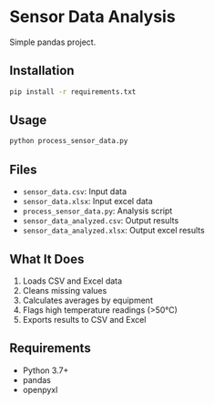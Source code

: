 # Sensor Data Analysis

Simple pandas project.

## Installation

```bash
pip install -r requirements.txt
```

## Usage

```bash
python process_sensor_data.py
```

## Files

- `sensor_data.csv`: Input data
- `sensor_data.xlsx`: Input excel data
- `process_sensor_data.py`: Analysis script
- `sensor_data_analyzed.csv`: Output results
- `sensor_data_analyzed.xlsx`: Output excel results

## What It Does

1. Loads CSV and Excel data
2. Cleans missing values
3. Calculates averages by equipment
4. Flags high temperature readings (>50°C)
5. Exports results to CSV and Excel

## Requirements

- Python 3.7+
- pandas
- openpyxl